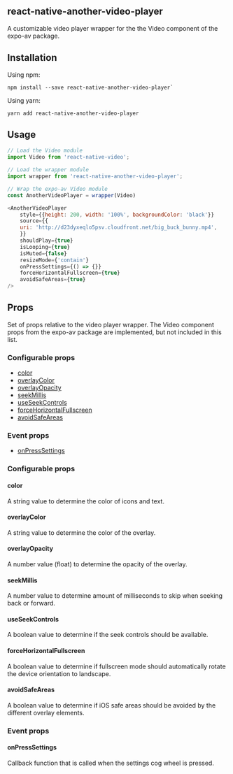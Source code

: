 ## react-native-another-video-player

A customizable video player wrapper for the the Video component of the expo-av package.

## Installation

Using npm:

```shell
npm install --save react-native-another-video-player`
```

Using yarn:

```shell
yarn add react-native-another-video-player
```

## Usage

```javascript
// Load the Video module
import Video from 'react-native-video';

// Load the wrapper module
import wrapper from 'react-native-another-video-player';

// Wrap the expo-av Video module
const AnotherVideoPlayer = wrapper(Video)

<AnotherVideoPlayer
    style={{height: 200, width: '100%', backgroundColor: 'black'}}
    source={{
    uri: 'http://d23dyxeqlo5psv.cloudfront.net/big_buck_bunny.mp4',
    }}
    shouldPlay={true}
    isLooping={true}
    isMuted={false}
    resizeMode={'contain'}
    onPressSettings={() => {}}
    forceHorizontalFullscreen={true}
    avoidSafeAreas={true}
/>
```

## Props

Set of props relative to the video player wrapper. The Video component props from the expo-av package are implemented, but not included in this list.

### Configurable props
* [color](#color)
* [overlayColor](#overlayColor)
* [overlayOpacity](#overlayOpacity)
* [seekMillis](#seekMillis)
* [useSeekControls](#useSeekControls)
* [forceHorizontalFullscreen](#forceHorizontalFullscreen)
* [avoidSafeAreas](#avoidSafeAreas)

### Event props
* [onPressSettings](#onPressSettings)

### Configurable props

#### color
A string value to determine the color of icons and text.

#### overlayColor
A string value to determine the color of the overlay.

#### overlayOpacity
A number value (float) to determine the opacity of the overlay.

#### seekMillis
A number value to determine amount of milliseconds to skip when seeking back or forward.

#### useSeekControls
A boolean value to determine if the seek controls should be available.

#### forceHorizontalFullscreen
A boolean value to determine if fullscreen mode should automatically rotate the device orientation to landscape.

#### avoidSafeAreas
A boolean value to determine if iOS safe areas should be avoided by the different overlay elements.

### Event props

#### onPressSettings
Callback function that is called when the settings cog wheel is pressed.
